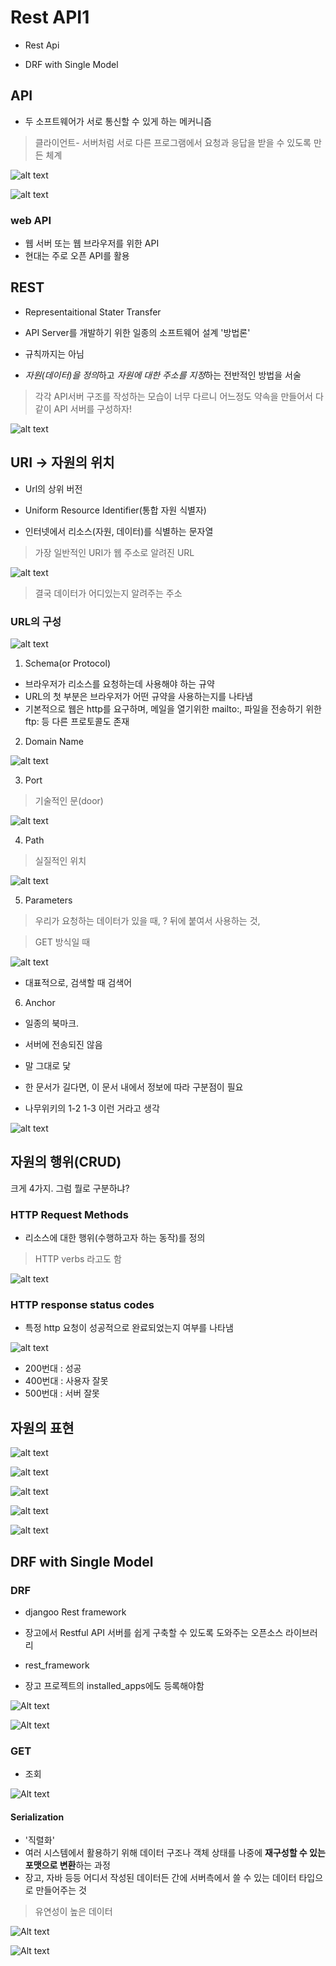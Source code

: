 # Rest API1

- Rest Api

- DRF with Single Model

## API

- 두 소프트웨어가 서로 통신할 수 있게 하는 메커니즘

> 클라이언트- 서버처럼 서로 다른 프로그램에서 요청과 응답을 받을 수 있도록 만든 체계

![alt text](image-157.png)

![alt text](image-158.png)

### web API

- 웹 서버 또는 웹 브라우저를 위한 API
- 현대는 주로 오픈 API를 활용

## REST

- Representaitional Stater Transfer
- API Server를 개발하기 위한 일종의 소프트웨어 설계 '방법론'
- 규칙까지는 아님

- *자원(데이터)을 정의*하고 *자원에 대한 주소를 지정*하는 전반적인 방법을 서술

> 각각 API서버 구조를 작성하는 모습이 너무 다르니 어느정도 약속을 만들어서 다같이 API 서버를 구성하자!

![alt text](image-159.png)

## URI -> 자원의 위치

- Url의 상위 버전
- Uniform Resource Identifier(통합 자원 식별자)

- 인터넷에서 리소스(자원, 데이터)를 식별하는 문자열

> 가장 일반적인 URI가 웹 주소로 알려진 URL

![alt text](image-160.png)

> 결국 데이터가 어디있는지 알려주는 주소

### URL의 구성

![alt text](image-161.png)

1. Schema(or Protocol)

- 브라우저가 리소스를 요청하는데 사용해야 하는 규약
- URL의 첫 부분은 브라우저가 어떤 규약을 사용하는지를 나타냄
- 기본적으로 웹은 http를 요구하며, 메일을 열기위한 mailto:, 파일을 전송하기 위한 ftp: 등 다른 프로토콜도 존재

2. Domain Name

![alt text](image-162.png)

3. Port

> 기술적인 문(door)

![alt text](image-163.png)

4. Path

> 실질적인 위치

![alt text](image-164.png)

5. Parameters

> 우리가 요청하는 데이터가 있을 때, ? 뒤에 붙여서 사용하는 것,

> GET 방식일 때

![alt text](image-165.png)

- 대표적으로, 검색할 때 검색어

6. Anchor

- 일종의 북마크.
- 서버에 전송되진 않음
- 말 그대로 닻

- 한 문서가 길다면, 이 문서 내에서 정보에 따라 구분점이 필요
- 나무위키의 1-2 1-3 이런 거라고 생각

![alt text](image-166.png)

## 자원의 행위(CRUD)

크게 4가지. 그럼 뭘로 구분하냐?

### HTTP Request Methods

- 리소스에 대한 행위(수행하고자 하는 동작)를 정의

> HTTP verbs 라고도 함

![alt text](image-167.png)

### HTTP response status codes

- 특정 http 요청이 성공적으로 완료되었는지 여부를 나타냄

![alt text](image-168.png)

- 200번대 : 성공
- 400번대 : 사용자 잘못
- 500번대 : 서버 잘못

## 자원의 표현

![alt text](image-169.png)

![alt text](image-170.png)

![alt text](image-171.png)

![alt text](image-172.png)

![alt text](image-173.png)



## DRF with Single Model

### DRF

- djangoo Rest framework
- 장고에서 Restful API 서버를 쉽게 구축할 수 있도록 도와주는 오픈소스 라이브러리

- rest_framework
- 장고 프로젝트의 installed_apps에도 등록해야함


![Alt text](image-174.png)

![Alt text](image-175.png)


### GET

- 조회


![Alt text](image-176.png)


#### Serialization

- '직렬화'
- 여러 시스템에서 활용하기 위해 데이터 구조나 객체 상태를 나중에 **재구성할 수 있는 포맷으로 변환**하는 과정
- 장고, 자바 등등 어디서 작성된 데이터든 간에 서버측에서 쓸 수 있는 데이터 타입으로 만들어주는 것

> 유연성이 높은 데이터

![Alt text](image-177.png)


![Alt text](image-178.png)




